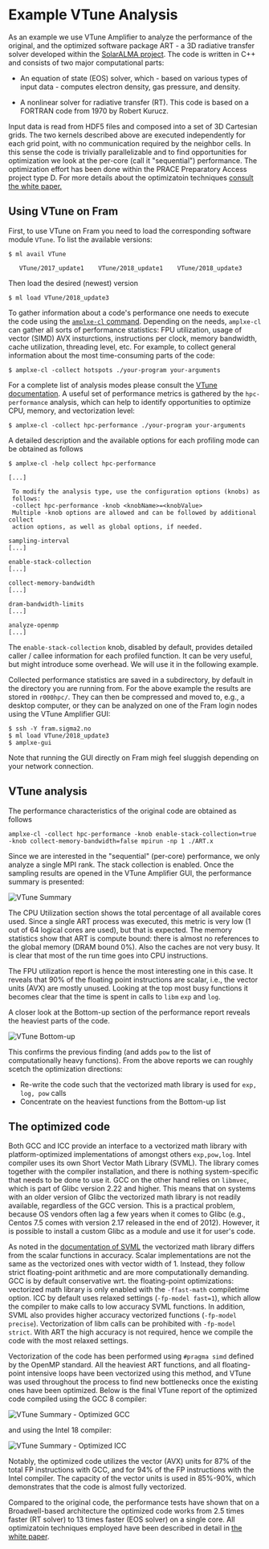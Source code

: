 # Example VTune Analysis

As an example we use VTune Amplifier to analyze the performance of the
original, and the optimized software package ART - a 3D radiative
transfer solver developed within the [SolarALMA
  project](https://www.mn.uio.no/astro/english/research/projects/solaralma/). The
  code is written in C++ and consists of two major computational
  parts:

* An equation of state (EOS) solver, which - based on various types of
input data - computes electron density, gas pressure, and
density.

* A nonlinear solver for radiative transfer (RT). This code is based on
a FORTRAN code from 1970 by Robert Kurucz.

Input data is read from HDF5 files and composed into a set of 3D
Cartesian grids. The two kernels described above are executed
independently for each grid point, with no communication required by
the neighbor cells. In this sense the code is trivially
parallelizable and to find opportunities for optimization we look at
the per-core (call it "sequential") performance. The optimization
effort has been done within the PRACE Preparatory Access project type
D. For more details about the optimizatoin techniques [consult the
white paper.](http://www.prace-ri.eu/IMG/pdf/WP271.pdf)


## Using VTune on Fram

First, to use VTune on Fram you need to load the corresponding
software module `VTune`. To list the available versions:

```
$ ml avail VTune

   VTune/2017_update1    VTune/2018_update1    VTune/2018_update3
```

Then load the desired (newest) version

```
$ ml load VTune/2018_update3
```

To gather information about a code's performance one needs to execute
the code using the [`amplxe-cl`
command](https://software.intel.com/en-us/vtune-amplifier-help-amplxe-cl-command-syntax). Depending
on the needs, `amplxe-cl` can gather all sorts of performance statistics: FPU
utilization, usage of vector (SIMD) AVX insturctions, instructions per
clock, memory bandwidth, cache utilization, threading level, etc. For
example, to collect general information about the most time-consuming
parts of the code:

```
$ amplxe-cl -collect hotspots ./your-program your-arguments
```

For a complete list of analysis modes please consult the [VTune
documentation](https://software.intel.com/en-us/vtune-amplifier-help-collect#7A146C04-7E5E-4C41-BAC7-92670C43B4E5). A
useful set of performance metrics is gathered by the
`hрc-performance` analysis, which can help to identify opportunities
to optimize CPU, memory, and vectorization level:

```
$ amplxe-cl -collect hpc-performance ./your-program your-arguments
```

A detailed description and the available options for each profiling
mode can be obtained as follows

```
$ amplxe-cl -help collect hpc-performance

[...]

 To modify the analysis type, use the configuration options (knobs) as
 follows:
 -collect hpc-performance -knob <knobName>=<knobValue>
 Multiple -knob options are allowed and can be followed by additional collect
 action options, as well as global options, if needed.

sampling-interval
[...]

enable-stack-collection
[...]

collect-memory-bandwidth
[...]

dram-bandwidth-limits
[...]

analyze-openmp
[...]
```

The `enable-stack-collection` knob, disabled by default, provides detailed
caller / callee information for each profiled function. It can be very
useful, but might introduce some overhead. We will use it in the
following example.

Collected performance statistics are saved in a subdirectory, by
default in the directory you are running from. For the above example
the results are stored in `r000hpc/`. They can then be compressed and
moved to, e.g., a desktop computer, or they can be analyzed on one of
the Fram login nodes using the VTune Amplifier GUI:

```
$ ssh -Y fram.sigma2.no
$ ml load VTune/2018_update3
$ amplxe-gui
```

Note that running the GUI directly on Fram migh feel sluggish depending
on your network connection.

## VTune analysis

The performance characteristics of the original code are obtained as
follows

```
amplxe-cl -collect hpc-performance -knob enable-stack-collection=true -knob collect-memory-bandwidth=false mpirun -np 1 ./ART.x
```

Since we are interested in the "sequential" (per-core) performance, we
only analyze a single MPI rank. The stack collection is enabled. Once
the sampling results are opened in the VTune Amplifier GUI, the
performance summary is presented:

![VTune Summary](vtune/vtune_summary.png "VTune Summary")

The CPU Utilization section shows the total percentage of all
available cores used. Since a single ART process was executed, this
metric is very low (1 out of 64 logical cores are used), but that is
expected. The memory statistics show that ART is compute bound: there
is almost no references to the global memory (DRAM bound 0%). Also the
caches are not very busy. It is clear that most of the run time goes
into CPU instructions.

The FPU utilization report is hence the most interesting one in this
case. It reveals that 90% of the floating point instructions are scalar, i.e.,
the vector units (AVX) are mostly unused. Looking at the top most busy
functions it becomes clear that the time is spent in calls to `libm`
`exp` and `log`.

A closer look at the Bottom-up section of the performance report
reveals the heaviest parts of the code.

![VTune Bottom-up](vtune/vtune_bottomup.png "VTune Bottom-up")

This confirms the previous finding (and adds `pow` to the list of
computationally heavy functions). From the above reports we can
roughly scetch the optimization directions:

* Re-write the code such that the vectorized math library is used for
  `exp, log, pow` calls
* Concentrate on the heaviest functions from the Bottom-up list

## The optimized code

Both GCC and ICC provide an interface to a vectorized math library with
platform-optimized implementations of amongst others
`exp,pow,log`. Intel compiler uses
its own Short Vector Math Library (SVML). The library comes together
with the compiler installation, and there is nothing system-specific
that needs to be done to use it. GCC on the other hand relies on
`libmvec`, which is part of Glibc version 2.22 and higher. This means
that on systems with an older version of Glibc the vectorized math
library is not readily available, regardless of the GCC version. This
is a practical problem, because OS vendors often lag a few years when
it comes to Glibc (e.g., Centos 7.5 comes with version 2.17 released
in the end of 2012). However, it is possible to install a custom Glibc
as a module and use it for user's code.

As noted in the [documentation of
SVML](https://software.intel.com/en-us/node/524289) the vectorized
math library differs from the scalar functions in accuracy.  Scalar
implementations are not the same as the vectorized ones with vector
width of 1. Instead, they follow strict floating-point arithmetic and
are more computationally demanding. GCC is by default conservative
wrt. the floating-point optimizations: vectorized math library is only
enabled with the `-ffast-math` compiletime option. ICC by default uses
relaxed settings (`-fp-model fast=1`), which allow the compiler to
make calls to low accuracy SVML functions. In addition, SVML also
provides higher accuracy vectorized functions (`-fp-model precise`).
Vectorization of libm calls can be prohibited with `-fp-model
strict`. With ART the high accuracy is not required, hence we compile
the code with the most relaxed settings.

Vectorization of the code has been performed using `#pragma simd`
defined by the OpenMP standard. All the heaviest ART functions, and
all floating-point intensive loops have been vectorized using this
method, and VTune was used throughout the process to find new
bottlenecks once the existing ones have been optimized. Below is the
final VTune report of the optimized code compiled using the GCC 8
compiler:

![VTune Summary - Optimized GCC](vtune/vtune_opt_gcc.png "VTune Summary - Optimized GCC")

and using the Intel 18 compiler:

![VTune Summary - Optimized ICC](vtune/vtune_opt_intel.png "VTune Summary - Optimized ICC")

Notably, the optimized code utilizes the vector (AVX) units for 87% of
the total FP instructions with GCC, and for 94% of the FP instructions
with the Intel compiler. The capacity of the vector units is used in
85%-90%, which demonstrates that the code is almost fully vectorized.

Compared to the original code, the performance tests have shown that
on a Broadwell-based architecture the optimized code works from 2.5
times faster (RT solver) to 13 times faster (EOS solver) on a single
core. All optimizatoin techniques employed have been described in
detail in [the white paper](http://www.prace-ri.eu/IMG/pdf/WP271.pdf).
